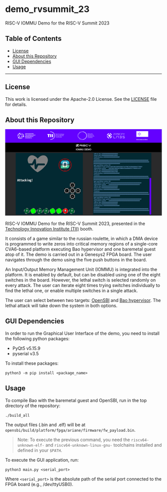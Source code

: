 # demo_rvsummit_23
RISC-V IOMMU Demo for the RISC-V Summit 2023

<!-- Table of contents -->
<!-- License -->
<!-- About this project -->
<!-- Interfaces -->
<!-- Usage -->
<!-- Features -->
<!-- Testing -->
<!-- Roadmap -->

## Table of Contents

- [License](#license)
- [About this Repository](#about-this-repository)
- [GUI Dependencies](#gui-dependencies)
- [Usage](#usage)

***

## License

This work is licensed under the Apache-2.0 License. See the [LICENSE](./LICENSE) file for details.

## About this Repository

![Demo Capture](./doc/demo_capture.png)

RISC-V IOMMU Demo for the RISC-V Summit 2023, presented in the [Technology Innovation Institute (TII)](https://www.tii.ae/) booth.

It consists of a game similar to the russian roulette, in which a DMA device is programmed to write zeros into critical memory regions of a single-core CVA6-based platform executing Bao hypervisor and one baremetal guest atop of it. The demo is carried out in a Genesys2 FPGA board. The user navigates through the demo using the five push buttons in the board.

An Input/Output Memory Management Unit (IOMMU) is integrated into the platform. It is enabled by default, but can be disabled using one of the eight switches in the board. However, the lethal switch is selected randomly on every attack. The user can iterate eight times trying switches individually to find the lethal one, or enable multiple switches in a single attack.

The user can select between two targets: [OpenSBI](https://github.com/riscv-software-src/opensbi) and [Bao hypervisor](https://github.com/bao-project/bao-hypervisor). The lethal attack will take down the system in both options.


## **GUI Dependencies**

In order to run the Graphical User Interface of the demo, you need to install the following python packages:

- PyQt5 v5.15.9
- pyserial v3.5

To install these packages:
```
python3 -m pip install <package_name>
```

## **Usage**

To compile Bao with the baremetal guest and OpenSBI, run in the top directory of the repository:
```
./build_all
```
The output files (.bin and .elf) will be at `opensbi/build/platform/fpga/ariane/firmware/fw_payload.bin`.
> Note: To execute the previous command, you need the `riscv64-unknown-elf-` and `riscv64-unknown-linux-gnu-` toolchains installed and defined in your `$PATH`.

To execute the GUI application, run:
```
python3 main.py <serial_port>
```
Where `<serial_port>` is the absolute path of the serial port connected to the FPGA board (e.g., /dev/ttyUSB0).